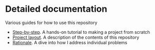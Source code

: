 # Detailed documentation

Various guides for how to use this repository

- [Step-by-step](./step-by-step.md). A hands-on tutorial to making a project from scratch
- [Project layout](./project-layout.md). A description of the contents of this repository
- [Rationale](./rationale.md). A dive into how I address individual problems